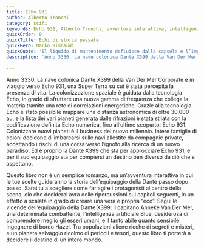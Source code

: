 ```yaml
---
title: Echo 931
author: Alberto Tronchi
category: scifi
keywords: Echo 931, Alberto Tronchi, avventura interattiva, intelligenza artificiale
quickOrder: 0
quickTitle: Echi di storie passate
quickHero: Marko Rimbaudi
quickQuote: 'Il liquido di mantenimento defluisce dalla capsula e l’impatto del corpo al suolo sveglia definitivamente Marko dal criosonno. Lo schermo conferma le sue speranze, trenta minuti all’atterraggio. Deve darsi da fare.'
description: 'Anno 3330. La nave colonica Dante X399 della Van Der Mer Corporate è in viaggio verso Echo 931, una Super Terra su cui è stata percepita la presenza di vita.'

---
```


Anno 3330. La nave colonica Dante X399 della Van Der Mer Corporate è in viaggio verso Echo 931, una Super Terra su cui è stata percepita la presenza di vita. La colonizzazione spaziale è guidata dalla tecnologia Echo, in grado di sfruttare una nuova gamma di frequenza che collega la materia tramite una rete di correlazioni energetiche.
Grazie alla tecnologia Echo è stato possibile mappare una distanza astronomica di oltre 30.000 au, e la lista dei vari pianeti generata dalle rifrazioni è stata stilata con la codificazione definita Echo numerica, fino all’ultimo scoperto: Echo 931.
Colonizzare nuovi pianeti è il business del nuovo millennio. Intere famiglie di coloni decidono di imbarcarsi sulle navi allestite da compagnie private, accettando i rischi di una corsa verso l’ignoto alla ricerca di un nuovo paradiso.
Ed è proprio la Dante X399 che sta per approcciare Echo 931, e per il suo equipaggio sta per compiersi un destino ben diverso da ciò che si aspettano.

Questo libro non è un semplice romanzo, ma un’avventura interattiva in cui le tue scelte guideranno la storia dell’equipaggio della Dante passo dopo passo. Sarai tu a scegliere come far agire i protagonisti al centro della scena, ciò che deciderai avrà delle ripercussioni sui capitoli seguenti, in un effetto a scalata in grado di creare una vera e propria “eco”.
Segui le vicende dell’equipaggio della Dante X399: il capitano Anneke Van Der Mer, una determinata combattente, l’intelligenza artificiale Blue, desiderosa di comprendere meglio gli esseri umani, e il tanto abile quanto sensibile ingegnere di bordo Hazel. Tra popolazioni aliene ricche di segreti e misteri, e un pianeta selvaggio ricolmo di pericoli e tesori, questo libro ti porterà a decidere il destino di un intero mondo.
